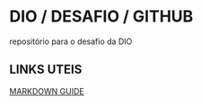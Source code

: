 # DIO / DESAFIO / GITHUB
repositório para o desafio da DIO

## LINKS UTEIS
[MARKDOWN GUIDE](https://www.markdownguide.org/)
